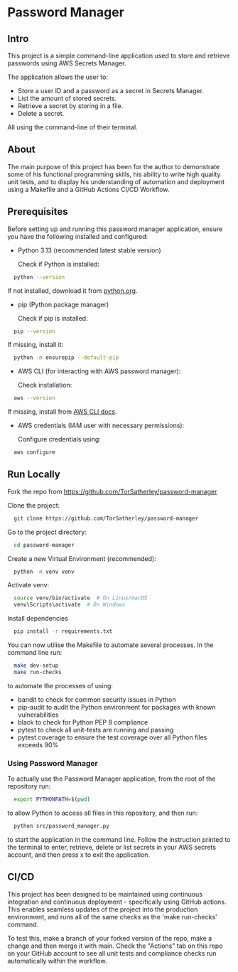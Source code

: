 # Password Manager

## Intro

This project is a simple command-line application used to store and retrieve passwords using AWS Secrets Manager. 

The application allows the user to: 

- Store a user ID and a password as a secret in Secrets Manager.
- List the amount of stored secrets.
- Retrieve a secret by storing in a file.
- Delete a secret.

All using the command-line of their terminal.

## About

The main purpose of this project has been for the author to demonstrate some of his functional programming skills, his ability to write high quality unit tests, and to display his understanding of automation and deployment using a Makefile and a GitHub Actions CI/CD Workflow.

## Prerequisites

Before setting up and running this password manager application, ensure you have the following installed and configured:

- Python 3.13 (recommended latest stable version)

    Check if Python is installed: 
```bash
  python --version
```

If not installed, download it from [python.org](https://www.python.org/downloads/).

- pip (Python package manager)

    Check if pip is installed: 
```bash
  pip --version
```

If missing, install it:
```bash
  python -m ensurepip --default-pip
```

- AWS CLI (for interacting with AWS password manager):

  Check installation:
```bash
  aws --version
```

If missing, install from [AWS CLI docs](https://aws.amazon.com/cli/).

- AWS credentials (IAM user with necessary permissions):

  Configure credentials using:
```bash
  aws configure
```

## Run Locally

Fork the repo from https://github.com/TorSatherley/password-manager

Clone the project:

```bash
  git clone https://github.com/TorSatherley/password-manager
```

Go to the project directory:

```bash
  cd password-manager
```

Create a new Virtual Environment (recommended):

```bash
  python -m venv venv
```

Activate venv:
```bash
  source venv/bin/activate  # On Linux/macOS
  venv\Scripts\activate  # On Windows
```

Install dependencies

```bash
  pip install -r requirements.txt
```

You can now utilise the Makefile to automate several processes. In the command line run:

```bash
  make dev-setup
  make run-checks
```
to automate the processes of using:
 - bandit to check for common security issues in Python
 - pip-audit to audit the Python environment for packages with known vulnerabilities
 - black to check for Python PEP 8 compliance
 - pytest to check all unit-tests are running and passing
 - pytest coverage to ensure the test coverage over all Python files exceeds 90%

### Using Password Manager

To actually use the Password Manager application, from the root of the repository run:

```bash
  export PYTHONPATH=$(pwd)
```
to allow Python to access all files in this repository, and then run:

```bash
  python src/password_manager.py
```

to start the application in the command line. Follow the instruction printed to the terminal to enter, retrieve, delete or list secrets in your AWS secrets account, and then press x to exit the application.

## CI/CD

This project has been designed to be maintained using continuous integration and continuous deployment - specifically using GitHub actions. This enables seamless updates of the project into the production environment, and runs all of the same checks as the 'make run-checks' command.

To test this, make a branch of your forked version of the repo, make a change and then merge it with main. Check the "Actions" tab on this repo on your GitHub account to see all unit tests and compliance checks run automatically within the workflow.

